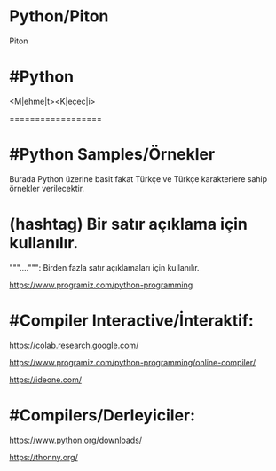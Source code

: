 # Python/Piton
Piton

#Python
==================

<M|ehme|t><K|eçec|i>

==================

#Python Samples/Örnekler
==================
Burada Python üzerine basit fakat Türkçe ve Türkçe karakterlere sahip örnekler verilecektir.
# (hashtag) Bir satır açıklama için kullanılır.
"""....""": Birden fazla satır açıklamaları için kullanılır.

https://www.programiz.com/python-programming

#Compiler Interactive/İnteraktif:
==================

https://colab.research.google.com/

https://www.programiz.com/python-programming/online-compiler/

https://ideone.com/

#Compilers/Derleyiciler:
==================

https://www.python.org/downloads/

https://thonny.org/


